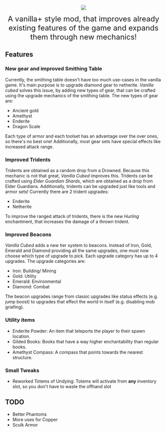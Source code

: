 <p align="center">
    <img src="https://user-images.githubusercontent.com/28957846/164294157-1a190ef9-7f34-402f-b740-edc957da7ad9.png">
</p>

<p align="center">
    <font size=5>
        A vanilla+ style mod, that improves already existing features of the game and expands them through new 
        mechanics!
    </font>
</p>


## Features

### New gear and improved Smithing Table

Currently, the smithing table doesn't have too much use-cases in the vanilla game. It's main purpose is to upgrade 
diamond gear to netherite. *Vanilla cubed* solves this issue, by adding new types of gear, that can be crafted using 
the upgrade mechanics of the smithing table. The new types of gear are:
- Ancient gold
- Amethyst
- Enderite
- Dragon Scale

Each type of armor and each toolset has an advantage over the over ones, so there's no best one! Additionally, most gear
sets have special effects like increased attack range.

### Improved Tridents

Tridents are obtained as a random drop from a Drowned. Because this mechanic is not that great, *Vanilla Cubed* improves 
this. Tridents can be crafted using *Elder Guardian Shards*, which are obtained as a drop from Elder Guardians. 
Additionally, tridents can be upgraded just like tools and armor sets! Currently there are 2 trident upgrades:
- Enderite
- Netherite

To improve the ranged attack of tridents, there is the new *Hurling* enchantment, that increases the damage of a thrown 
trident.

### Improved Beacons

*Vanilla Cubed* adds a new tier system to beacons. Instead of Iron, Gold, Emerald and Diamond providing all the same upgrades, one must now choose which type of upgrade to pick. Each upgrade category has up to 4 upgrades. The upgrade categories are:
- Iron: Building/ Mining
- Gold: Utility
- Emerald: Environmental
- Diamond: Combat

The beacon upgrades range from classic upgrades like status effects (e.g. jump boost) to upgrades that effect the world in itself (e.g. disabling mob griefing).

### Utility items
- Enderite Powder: An item that teleports the player to their spawn location.
- Gilded Books: Books that have a way higher enchantability than regular books.
- Amethyst Compass: A compass that points towards the nearest structure.

### Small Tweaks
- Reworked Totems of Undying: Totems will activate from **any** inventory slot, so you don't have to waste the offhand slot

## TODO
- Better Phantoms
- More uses for Copper
- Sculk Armor
